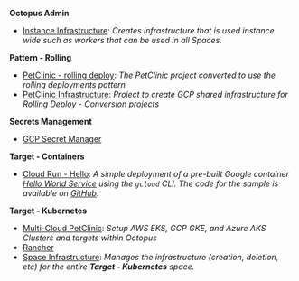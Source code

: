**Octopus Admin**
            
- <a href="https://samples.octopus.app/app#/Spaces-142/projects/Projects-1001" target="_blank">Instance Infrastructure</a>: *Creates infrastructure that is used instance wide such as workers that can be used in all Spaces.*

**Pattern - Rolling**

- <a href="https://samples.octopus.app/app#/Spaces-45/projects/Projects-384" target="_blank">PetClinic - rolling deploy</a>: *The PetClinic project converted to use the rolling deployments pattern*
- <a href="https://samples.octopus.app/app#/Spaces-45/projects/Projects-441" target="_blank">PetClinic Infrastructure</a>: *Project to create GCP shared infrastructure for Rolling Deploy - Conversion projects*

**Secrets Management**

- <a href="https://samples.octopus.app/app#/Spaces-822/projects/Projects-1703" target="_blank">GCP Secret Manager</a>

**Target - Containers**

- <a href="https://samples.octopus.app/app#/Spaces-103/projects/Projects-1761" target="_blank">Cloud Run - Hello</a>: *A simple deployment of a pre-built Google container [Hello World Service](https://cloud.google.com/run/docs/samples/cloudrun-helloworld-service) using the `gcloud` CLI. The code for the sample is available on [GitHub](https://github.com/GoogleCloudPlatform/cloud-run-hello/).*

**Target - Kubernetes**

- <a href="https://samples.octopus.app/app#/Spaces-105/projects/Projects-1707" target="_blank">Multi-Cloud PetClinic</a>: *Setup AWS EKS, GCP GKE, and Azure AKS Clusters and targets within Octopus*
- <a href="https://samples.octopus.app/app#/Spaces-105/projects/Projects-1032" target="_blank">Rancher</a>
- <a href="https://samples.octopus.app/app#/Spaces-105/projects/Projects-290" target="_blank">Space Infrastructure</a>: *Manages the infrastructure (creation, deletion, etc) for the entire **Target - Kubernetes** space.*

